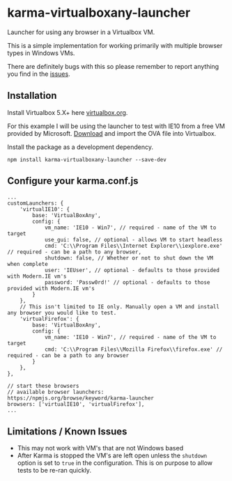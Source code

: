 karma-virtualboxany-launcher
===================

Launcher for using any browser in a Virtualbox VM.

This is a simple implementation for working primarily with multiple browser types in Windows VMs.

There are definitely bugs with this so please remember to report anything you find in the [issues](https://github.com/austin94/karma-virtualboxany-launcher/issues).

## Installation
Install Virtualbox 5.X+ here [virtualbox.org](https://www.virtualbox.org/).

For this example I will be using the launcher to test with IE10 from a free VM provided by Microsoft.  [Download](https://developer.microsoft.com/en-us/microsoft-edge/tools/vms/) and import the OVA file into Virtualbox.

Install the package as a development dependency.
```
npm install karma-virtualboxany-launcher --save-dev
```

## Configure your karma.conf.js
```
...
customLaunchers: {
    'virtualIE10': {
        base: 'VirtualBoxAny',
        config: {
            vm_name: 'IE10 - Win7', // required - name of the VM to target
            use_gui: false, // optional - allows VM to start headless
            cmd: 'C:\\Program Files\\Internet Explorer\\iexplore.exe' // required - can be a path to any browser,
            shutdown: false, // Whether or not to shut down the VM when complete
            user: 'IEUser', // optional - defaults to those provided with Modern.IE vm's
            password: 'Passw0rd!' // optional - defaults to those provided with Modern.IE vm's
        }
    },
    // This isn't limited to IE only. Manually open a VM and install any browser you would like to test.
    'virtualFirefox': {
        base: 'VirtualBoxAny',
        config: {
            vm_name: 'IE10 - Win7', // required - name of the VM to target
            cmd: 'C:\\Program Files\\Mozilla Firefox\\firefox.exe' // required - can be a path to any browser
        }
    },
},

// start these browsers
// available browser launchers: https://npmjs.org/browse/keyword/karma-launcher
browsers: ['virtualIE10', 'virtualFirefox'],
...
```
## Limitations / Known Issues
* This may not work with VM's that are not Windows based
* After Karma is stopped the VM's are left open unless the `shutdown` option is set to `true` in the configuration.  This is on purpose to allow tests to be re-ran quickly.
